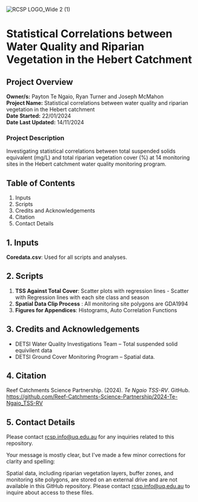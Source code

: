 ![RCSP LOGO_Wide 2 (1)](https://github.com/user-attachments/assets/ace4ab00-1409-45b0-8e6e-7c514e7bb700)


# Statistical Correlations between Water Quality and Riparian Vegetation in the Hebert Catchment
## Project Overview

**Owner/s:** Payton Te Ngaio,  Ryan Turner and Joseph McMahon  
**Project Name:** Statistical correlations between water quality and riparian vegetation in the Hebert catchment  
**Date Started:** 22/01/2024  
**Date Last Updated:** 14/11/2024 
### Project Description
Investigating statistical correlations between total suspended solids equivalent (mg/L) and total riparian vegetation cover (%) at 14 monitoring sites in the Hebert catchment water quality monitoring program.

## Table of Contents

1. Inputs
2. Scripts
3. Credits and Acknowledgements
4. Citation
5. Contact Details

## 1. Inputs

**Coredata.csv**: Used for all scripts and analyses.

## 2. Scripts
1. **TSS Against Total Cover**: Scatter plots with regression lines - Scatter with Regression lines with each site class and season 
2. **Spatial Data Clip Process** : All monitoring site polygons are GDA1994
3. **Figures for Appendices**: Histograms, Auto Correlation Functions 

## 3. Credits and Acknowledgements 
- DETSI Water Quality Investigations Team – Total suspended solid equivilent data
- DETSI Ground Cover Monitoring Program – Spatial data.

## 4. Citation
Reef Catchments Science Partnership. (2024). *Te Ngaio TSS-RV*. GitHub. https://github.com/Reef-Catchments-Science-Partnership/2024-Te-Ngaio_TSS-RV

## 5. Contact Details
Please contact rcsp.info@uq.edu.au for any inquiries related to this repository.

Your message is mostly clear, but I've made a few minor corrections for clarity and spelling:

Spatial data, including riparian vegetation layers, buffer zones, and monitoring site polygons, are stored on an external drive and are not available in this GitHub repository. Please contact rcsp.info@uq.edu.au to inquire about access to these files.
